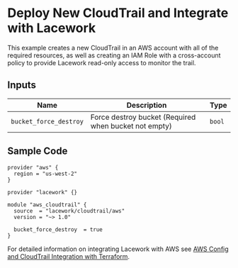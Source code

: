 # Deploy New CloudTrail and Integrate with Lacework

This example creates a new CloudTrail in an AWS account with all of the required resources, as well as creating an IAM Role with a cross-account policy to provide Lacework read-only access to monitor the trail.

## Inputs

| Name                   | Description                                           | Type   |
| ---------------------- | ----------------------------------------------------- | ------ |
| `bucket_force_destroy` | Force destroy bucket (Required when bucket not empty) | `bool` |

## Sample Code

```hcl
provider "aws" {
  region = "us-west-2"
}

provider "lacework" {}

module "aws_cloudtrail" {
  source  = "lacework/cloudtrail/aws"
  version = "~> 1.0"

  bucket_force_destroy  = true
}
```

For detailed information on integrating Lacework with AWS see [AWS Config and CloudTrail Integration with Terraform](https://support.lacework.com/hc/en-us/articles/360057092034-AWS-Config-and-CloudTrail-Integration-with-Terraform).

